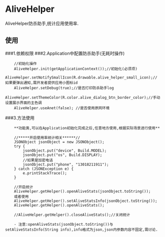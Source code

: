 # AliveHelper
AliveHelper防杀助手,统计应用使用率.


## 使用

###1.依赖权限
    <uses-permission android:name="android.permission.INTERNET"/>
    <uses-permission android:name="android.permission.ACCESS_NETWORK_STATE" />
###2.Application中配置防杀助手(无耗时操作)

        //初始化操作
        AliveHelper.init(getApplicationContext());//初始化(必须项)
        AliveHelper.setNotifySmallIcon(R.drawable.alive_helper_small_icon);//如果要弹出通知,需开发者提供应用小图标id
        AliveHelper.setDebug(true);//是否打印防杀助手log
        AliveHelper.setThemeColor(R.color.alive_dialog_btn_border_color);//手动设置展示界面的主色调
        AliveHelper.useAnet(false); //是否使用原网环境
###3.方法使用

        **功能类,可以在Application初始化完成之后,任意地方使用,根据实际场景进行使用**

        //*****开启使用率统计相关******//
        JSONObject jsonObject = new JSONObject();
        try {
            jsonObject.put("device", Build.MODEL);
            jsonObject.put("os", Build.DISPLAY);
            //如果是加密电话
            jsonObject.put("phone", "13018211911");
        } catch (JSONException e) {
            e.printStackTrace();
        }

        //开启统计
        AliveHelper.getHelper().openAliveStats(jsonObject.toString());
        或者使用
        AliveHelper.getHelper().setAliveStatsInfo(jsonObject.toString());
        AliveHelper.getHelper().openAliveStats();

        //AliveHelper.getHelper().closeAliveStats();//关闭统计

        - 注意:openAliveStats(jsonObject.toString())与setAliveStatsInfo(String info),info格式为json,json内参数内容不固定,需讨论.
